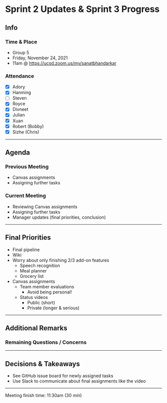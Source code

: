 # Sprint 2 Updates & Sprint 3 Progress

## Info

### Time & Place

-   Group 5
-   Friday, November 24, 2021
-   11am @ https://ucsd.zoom.us/my/sanatbhandarkar

### Attendance

-   [x] Adory
-   [x] Hanming
-   [ ] Steven
-   [x] Royce
-   [x] Divneet
-   [x] Julian
-   [x] Xuan
-   [x] Robert (Bobby)
-   [x] Sizhe (Chris)

---

## Agenda

### Previous Meeting

-   Canvas assignments
-   Assigning further tasks

### Current Meeting

-   Reviewing Canvas assignments
-   Assigning further tasks
-   Manager updates (final priorities, conclusion)

---

## Final Priorities

-   Final pipeline
-   Wiki
-   Worry about only finishing 2/3 add-on features
    -   Speech recognition
    -   Meal planner
    -   Grocery list
-   Canvas assignments
    -   Team member evaluations
        -   Avoid being personal!
    -   Status videos
        -   Public (short)
        -   Private (longer & serious)

---

## Additional Remarks

### Remaining Questions / Concerns

---

## Decisions & Takeaways

-   See GitHub issue board for newly assigned tasks
-   Use Slack to communicate about final assignments like the video

---

Meeting finish time: 11:30am (30 min)
